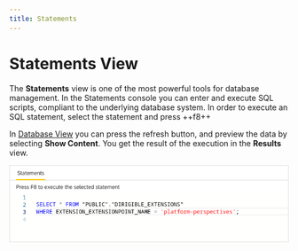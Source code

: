 ```yaml
---
title: Statements
---
```


Statements View
===

The **Statements** view is one of the most powerful tools for database management.
In the Statements console you can enter and execute SQL scripts, compliant to the underlying database system.
In order to execute an SQL statement, select the statement and press ++f8++

In [Database View](https://www.dirigible.io/help/development/ide/views/database/) you can press the refresh button, and preview the data by selecting **Show Content**. You get the result of the execution in the **Results** view.

![SQL view](../../../images/ide_view_sql.png)


